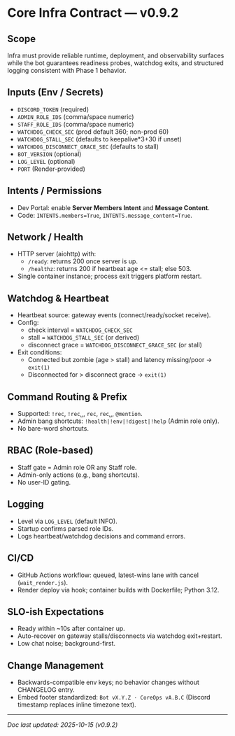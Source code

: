 # Core Infra Contract — v0.9.2

## Scope
Infra must provide reliable runtime, deployment, and observability surfaces while the bot guarantees readiness probes, watchdog exits, and structured logging consistent with Phase 1 behavior.

## Inputs (Env / Secrets)
- `DISCORD_TOKEN` (required)
- `ADMIN_ROLE_IDS` (comma/space numeric)
- `STAFF_ROLE_IDS` (comma/space numeric)
- `WATCHDOG_CHECK_SEC` (prod default 360; non-prod 60)
- `WATCHDOG_STALL_SEC` (defaults to keepalive*3+30 if unset)
- `WATCHDOG_DISCONNECT_GRACE_SEC` (defaults to stall)
- `BOT_VERSION` (optional)
- `LOG_LEVEL` (optional)
- `PORT` (Render-provided)

## Intents / Permissions
- Dev Portal: enable **Server Members Intent** and **Message Content**.
- Code: `INTENTS.members=True`, `INTENTS.message_content=True`.

## Network / Health
- HTTP server (aiohttp) with:
  - `/ready`: returns 200 once server is up.
  - `/healthz`: returns 200 if heartbeat age <= stall; else 503.
- Single container instance; process exit triggers platform restart.

## Watchdog & Heartbeat
- Heartbeat source: gateway events (connect/ready/socket receive).
- Config:
  - check interval = `WATCHDOG_CHECK_SEC`
  - stall = `WATCHDOG_STALL_SEC` (or derived)
  - disconnect grace = `WATCHDOG_DISCONNECT_GRACE_SEC` (or stall)
- Exit conditions:
  - Connected but zombie (age > stall) and latency missing/poor → `exit(1)`
  - Disconnected for > disconnect grace → `exit(1)`

## Command Routing & Prefix
- Supported: `!rec`, `!rec␣`, `rec`, `rec␣`, `@mention`.
- Admin bang shortcuts: `!health|!env|!digest|!help` (Admin role only).
- No bare-word shortcuts.

## RBAC (Role-based)
- Staff gate = Admin role OR any Staff role.
- Admin-only actions (e.g., bang shortcuts).
- No user-ID gating.

## Logging
- Level via `LOG_LEVEL` (default INFO).
- Startup confirms parsed role IDs.
- Logs heartbeat/watchdog decisions and command errors.

## CI/CD
- GitHub Actions workflow: queued, latest-wins lane with cancel (`wait_render.js`).
- Render deploy via hook; container builds with Dockerfile; Python 3.12.

## SLO-ish Expectations
- Ready within ~10s after container up.
- Auto-recover on gateway stalls/disconnects via watchdog exit+restart.
- Low chat noise; background-first.

## Change Management
- Backwards-compatible env keys; no behavior changes without CHANGELOG entry.
- Embed footer standardized: `Bot vX.Y.Z · CoreOps vA.B.C` (Discord timestamp replaces
  inline timezone text).

---

_Doc last updated: 2025-10-15 (v0.9.2)_
